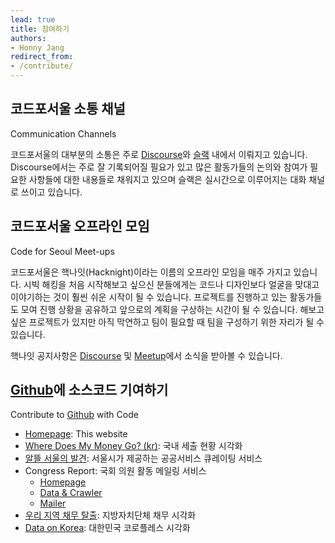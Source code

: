 ```yaml
---
lead: true
title: 참여하기
authors:
- Honny Jang
redirect_from:
- /contribute/
---
```


## 코드포서울 소통 채널
Communication Channels

코드포서울의 대부분의 소통은 주로 [Discourse](http://discuss.codeforseoul.org)와 [슬랙](https://slack.codeforseoul.org) 내에서 이뤄지고 있습니다. Discourse에서는 주로 잘 기록되어질 필요가 있고 많은 활동가들의 논의와 참여가 필요한 사항들에 대한 내용들로 채워지고 있으며 슬랙은 실시간으로 이루어지는 대화 채널로 쓰이고 있습니다.

## 코드포서울 오프라인 모임
Code for Seoul Meet-ups

코드포서울은 핵나잇(Hacknight)이라는 이름의 오프라인 모임을 매주 가지고 있습니다. 시빅 해킹을 처음 시작해보고 싶으신 분들에게는 코드나 디자인보다 얼굴을 맞대고 이야기하는 것이 훨씬 쉬운 시작이 될 수 있습니다. 프로젝트를 진행하고 있는 활동가들도 모여 진행 상황을 공유하고 앞으로의 계획을 구상하는 시간이 될 수 있습니다. 해보고 싶은 프로젝트가 있지만 아직 막연하고 팀이 필요할 때 팀을 구성하기 위한 자리가 될 수 있습니다.

핵나잇 공지사항은 [Discourse](http://discuss.codeforseoul.org/c/local-groups/code-for-seoul) 및 [Meetup](http://meetup.com/code-for-seoul/)에서 소식을 받아볼 수 있습니다.

## [Github](https://github.com/codeforseoul)에 소스코드 기여하기
Contribute to [Github](https://github.com/codeforseoul) with Code

* [Homepage](https://github.com/codeforseoul/codeforseoul.github.io): This website
* [Where Does My Money Go? (kr)](https://github.com/codeforseoul/wheredoesmymoneygo.kr): 국내 세출 현황 시각화
* [알뜰 서울의 발견](https://github.com/codeforseoul/FdAS): 서울시가 제공하는 공공서비스 큐레이팅 서비스
* Congress Report: 국회 의원 활동 메일링 서비스
  * [Homepage](https://github.com/codeforseoul/congress-report-web)
  * [Data & Crawler](https://github.com/codeforseoul/congress-report)
  * [Mailer](https://github.com/codeforseoul/congress-report-mailer)
* [우리 지역 채무 탈출](https://github.com/codeforseoul/getoutofdebt.kr): 지방자치단체 채무 시각화
* [Data on Korea](https://github.com/codeforseoul/dataonkorea): 대한민국 코로플레스 시각화
